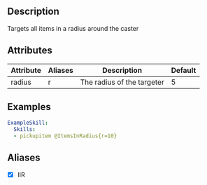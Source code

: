 ## Description
Targets all items in a radius around the caster


## Attributes
| Attribute | Aliases   | Description                                                          | Default |
|-----------|-----------|----------------------------------------------------------------------|---------|
| radius    | r         | The radius of the targeter                                           | 5       |


## Examples
```yaml
ExampleSkill:
  Skills:
  - pickupitem @ItemsInRadius{r=10}
```


## Aliases
- [x] IIR
